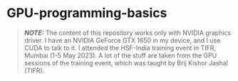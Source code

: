 # GPU-programming-basics

> **_NOTE:_**  The content of this repository works only with NVIDIA graphics driver. I have an NVIDIA GeForce GTX 1650 in my device, and I use CUDA to talk to it. I attended the HSF-India training event in TIFR, Mumbai (1-5 May 2023). A lot of the stuff are taken from the GPU sessions of the training event, which was taught by Brij Kishor Jashal (TIFR).